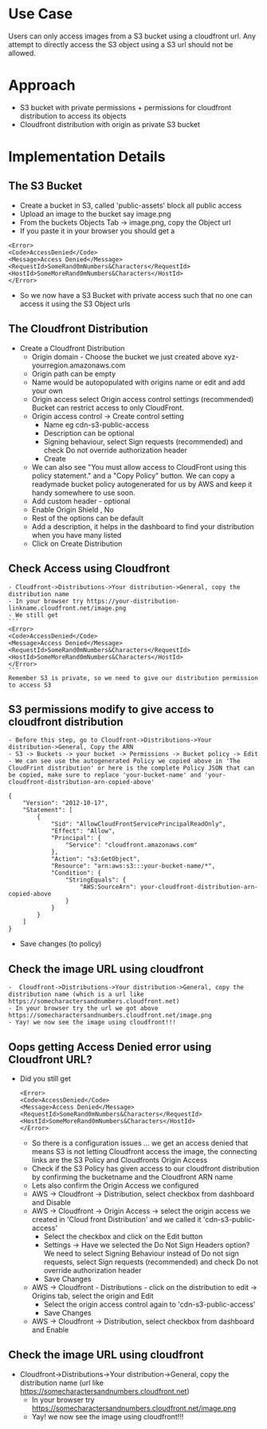 # Use Case
Users can only access images from a S3 bucket using a cloudfront url. Any attempt to directly access the S3 object using a S3 url should not be allowed.

# Approach
- S3 bucket with private permissions + permissions for cloudfront distribution to access its objects
- Cloudfront distribution with origin as private S3 bucket

# Implementation Details
## The S3 Bucket
- Create a bucket in S3, called 'public-assets' block all public access
- Upload an image to the bucket say image.png
- From the buckets Objects Tab -> image.png, copy the Object url
- If you paste it in your browser you should get a 
```
<Error>
<Code>AccessDenied</Code>
<Message>Access Denied</Message>
<RequestId>SomeRand0mNumbers&Characters</RequestId>
<HostId>SomeMoreRand0mNumbers&Characters</HostId>
</Error>
```
- So we now have a S3 Bucket with private access such that no one can access it using the S3 Object urls

## The Cloudfront Distribution
- Create a Cloudfront Distribution
    - Origin domain - Choose the bucket we just created above xyz-yourregion.amazonaws.com
    - Origin path can be empty
    - Name would be autopopulated with origins name or edit and add your own
    - Origin access select Origin access control settings (recommended) Bucket can restrict access to only CloudFront.
    - Origin access control -> Create control setting
        - Name eg cdn-s3-public-access
        - Description can be optional
        - Signing behaviour, select Sign requests (recommended) and check Do not override authorization header
        - Create
    - We can also see "You must allow access to CloudFront using this policy statement." and a "Copy Policy" button. We can copy a readymade bucket policy autogenerated for us by AWS and keep it handy somewhere to use soon.
    - Add custom header - optional
    - Enable Origin Shield , No
    - Rest of the options can be default
    - Add a description, it helps in the dashboard to find your distribution when you have many listed
    - Click on Create Distribution

## Check Access using Cloudfront
    - Cloudfront->Distributions->Your distribution->General, copy the distribution name
    - In your browser try https://your-distribution-linkname.cloudfront.net/image.png
    - We still get 
    ```
    <Error>
    <Code>AccessDenied</Code>
    <Message>Access Denied</Message>
    <RequestId>SomeRand0mNumbers&Characters</RequestId>
    <HostId>SomeMoreRand0mNumbers&Characters</HostId>
    </Error>
    ```
    Remember S3 is private, so we need to give our distribution permission to access S3


## S3 permissions modify to give access to cloudfront distribution
    - Before this step, go to Cloudfront->Distributions->Your distribution->General, Copy the ARN 
    - S3 -> Buckets -> your bucket -> Permissions -> Bucket policy -> Edit
    - We can see use the autogenerated Policy we copied above in 'The CloudFrint distribution' or here is the complete Policy JSON that can be copied, make sure to replace 'your-bucket-name' and 'your-cloudfront-distribution-arn-copied-above'

```
{
	"Version": "2012-10-17",
	"Statement": [
		{
			"Sid": "AllowCloudFrontServicePrincipalReadOnly",
			"Effect": "Allow",
			"Principal": {
				"Service": "cloudfront.amazonaws.com"
			},
			"Action": "s3:GetObject",
			"Resource": "arn:aws:s3:::your-bucket-name/*",
			"Condition": {
				"StringEquals": {
					"AWS:SourceArn": your-cloudfront-distribution-arn-copied-above
				}
			}
		}
	]
}
```
- Save changes (to policy)

## Check the image URL using cloudfront
    -  Cloudfront->Distributions->Your distribution->General, copy the distribution name (which is a url like https://somecharactersandnumbers.cloudfront.net)
    - In your browser try the url we got above https://somecharactersandnumbers.cloudfront.net/image.png
    - Yay! we now see the image using cloudfront!!!

## Oops getting Access Denied error using Cloudfront URL?
- Did you still get 
    ```
    <Error>
    <Code>AccessDenied</Code>
    <Message>Access Denied</Message>
    <RequestId>SomeRand0mNumbers&Characters</RequestId>
    <HostId>SomeMoreRand0mNumbers&Characters</HostId>
    </Error>
    ```

    - So there is a configuration issues ... we get an access denied that means S3 is not letting Cloudfront access the image, the connecting links are the S3 Policy and Cloudfronts Origin Access
    - Check if the S3 Policy has given access to our cloudfront distribution by confirming the bucketname and the Cloudfront ARN name 
    - Lets also confirm the Origin Access we configured
    - AWS -> Cloudfront -> Distribution, select checkbox from dashboard and Disable
    - AWS -> Cloudfront -> Origin Access -> select the origin access we created in 'Cloud front Distribution' and we called it 'cdn-s3-public-access'
        - Select the checkbox and click on the Edit button
        - Settings -> Have we selected the Do Not Sign Headers option? We need to select Signing Behaviour instead of Do not sign requests, select Sign requests (recommended) and check Do not override authorization header
        - Save Changes
    - AWS -> Cloudfront - Distributions - click on the distribution to edit -> Origins tab, select the origin and Edit
        - Select the origin access control again to 'cdn-s3-public-access'
        - Save Changes
    - AWS -> Cloudfront -> Distribution, select checkbox from dashboard and Enable
    
## Check the image URL using cloudfront
- Cloudfront->Distributions->Your distribution->General, copy the distribution name (url like https://somecharactersandnumbers.cloudfront.net)
    - In your browser try https://somecharactersandnumbers.cloudfront.net/image.png
    - Yay! we now see the image using cloudfront!!!

